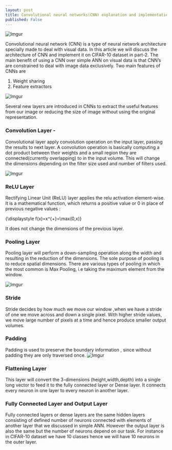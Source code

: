 ```yaml
---
layout: post
title: Convolutional neural networks(CNN) explanation and implementation part-1
published: False
---
```


![Imgur](https://i.imgur.com/Qd9JpWj.png)

Convolutional neural network (CNN) is a type of neural network architecture specially made to deal with visual data. 
In this article we will discuss the architecture of CNN and implement it on CIFAR-10 dataset in part-2. The main benefit of using a CNN over simple ANN on visual data is that CNN’s are constrained to deal with image data exclusively. 
Two main features of CNNs are
1. Weight sharing 
2. Feature extractors

![Imgur](https://i.imgur.com/x0DIK9L.jpg)

Several new layers are introduced in CNNs to extract the useful features from our image or reducing the size of image without using the
original representation. 

### Convolution Layer - 

Convolutional layer apply convolution operation on the input layer, passing the results to next layer. A convolution operation is basically computing a dot product between their weights and a small region 
they are connected(currently overlapping) to in the input volume. This will change the dimensions depending on the filter size used and number of filters used. 

![Imgur](https://i.imgur.com/tRdPkca.gifv)


### ReLU Layer

Rectifying Linear Unit (ReLU) layer applies the relu activation element-wise. It is a mathematical function, which returns a positive value or 0 in place of previous negative values :

{\displaystyle f(x)=x^{+}=\max(0,x)}

It does not change the dimensions of the previous layer.

### Pooling Layer

Pooling layer will perform a down-sampling operation along the width and resulting in the reduction of the dimensions. The sole purpose of pooling is to reduce spatial dimensions.
There are various types of pooling in which the most common is Max Pooling, i.e taking the maximum element from the window.

![Imgur](https://i.imgur.com/5Q54piT.png)


### Stride

Stride decides by how much we move our window ,when we have a stride of one we move across and down a single pixel. With higher stride values, we move large number of pixels at a time and hence produce smaller output volumes.

### Padding

Padding is used to preserve the boundary information , since without padding they are only traversed once.
![Imgur](https://i.imgur.com/MWorvXh.png)

### Flattening Layer

This layer will convert the 3-dimensions (height,width,depth) into a single long vector to feed it to the fully connected layer or Dense layer. It connects every neuron in one layer to every neuron in another layer.

### Fully Connected Layer and Output Layer

Fully connected layers or dense layers are the same hidden layers consisting of defined number of neurons connected with elements of another layer that we discussed in simple ANN. However the output layer is also the same but the number of neurons depend on our task. For instance in CIFAR-10 dataset we have 10 classes hence we will have 10 neurons in the outer layer.









